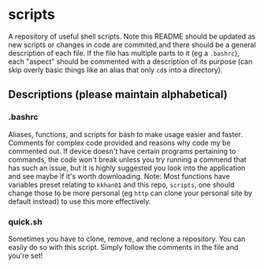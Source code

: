# scripts
A repository of useful shell scripts. Note this README should be updated as new scripts or changes in code are commited,and there should be a general description of each file. If the file has multiple parts to it (eg a `.bashrc`), each "aspect" should be commented with a description of its purpose (can skip overly basic things like an alias that only `cd`s into a directory).


## Descriptions (please maintain alphabetical)

### .bashrc
Aliases, functions, and scripts for bash to make usage easier and faster. Comments for complex code provided and reasons why code my be commented out. If device doesn't have certain programs pertaining to commands, the code won't break unless you try running a commend that has such an issue, but it is highly suggested you look into the application and see maybe if it's worth downloading. Note: Most functions have variables preset relating to `kkhan01` and this repo, `scripts`, one should change those to be more personal (eg `http` can clone your personal site by default instead) to use this more effectively. 

### quick.sh
Sometimes you have to clone, remove, and reclone a repository. You can easily do so with this script. Simply follow the comments in the file and you're set!
